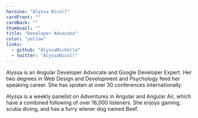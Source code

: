```yaml
---
heroine: "Alyssa Nicoll"
cardFront: ""
cardBack: ""
thumbnail: ""
title: "Developer Advocate"
color: "yellow"
links:
  - github: "AlyssaMichelle"
  - twitter: "AlyssaNicoll"
---
```


Alyssa is an Angular Developer Advocate and Google Developer
Expert. Her two degrees in Web Design and Development and
Psychology feed her speaking career. She has spoken at over
30 conferences internationally.

Alyssa is a weekly panelist on Adventures in Angular and Angular Air, which have a combined following of over 16,000 listeners. She enjoys gaming, scuba diving, and has a furry wiener dog named Beef.
